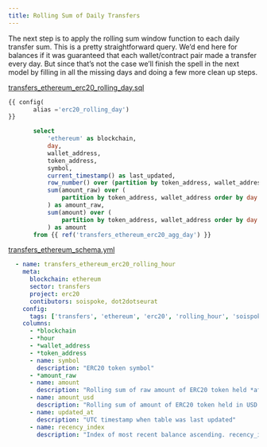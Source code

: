 ```yaml
---
title: Rolling Sum of Daily Transfers
---
```


The next step is to apply the rolling sum window function to each daily transfer sum. This is a pretty straightforward query. We’d end here for balances if it was guaranteed that each wallet/contract pair made a transfer every day. But since that’s not the case we’ll finish the spell in the next model by filling in all the missing days and doing a few more clean up steps.

[transfers\_ethereum\_erc20\_rolling\_day.sql](https://github.com/duneanalytics/spellbook/blob/master/spellbook/models/transfers/ethereum/erc20/transfers\_ethereum\_erc20\_rolling\_day.sql)

```sql
{{ config(
       alias ='erc20_rolling_day')
}}

       select
           'ethereum' as blockchain,
           day,
           wallet_address,
           token_address,
           symbol,
           current_timestamp() as last_updated,
           row_number() over (partition by token_address, wallet_address order by day desc) as recency_index,
           sum(amount_raw) over (
               partition by token_address, wallet_address order by day
           ) as amount_raw,
           sum(amount) over (
               partition by token_address, wallet_address order by day
           ) as amount
       from {{ ref('transfers_ethereum_erc20_agg_day') }}
```

[transfers\_ethereum\_schema.yml](https://github.com/duneanalytics/spellbook/blob/master/spellbook/models/transfers/ethereum/transfers\_ethereum\_schema.yml)

```yaml
  - name: transfers_ethereum_erc20_rolling_hour
    meta:
      blockchain: ethereum
      sector: transfers
      project: erc20
      contibutors: soispoke, dot2dotseurat
    config:
      tags: ['transfers', 'ethereum', 'erc20', 'rolling_hour', 'soispoke', 'dot2dotseurat']
    columns:
      - *blockchain
      - *hour
      - *wallet_address
      - *token_address
      - name: symbol
        description: "ERC20 token symbol"
      - *amount_raw
      - name: amount
        description: "Rolling sum of raw amount of ERC20 token held *after* taking into account token decimals"
      - name: amount_usd
        description: "Rolling sum of amount of ERC20 token held in USD (fiat value at time of transaction)"
      - name: updated_at
        description: "UTC timestamp when table was last updated"
      - name: recency_index
        description: "Index of most recent balance ascending. recency_index=1 is the wallet/contract pair's most recent balance"
```

